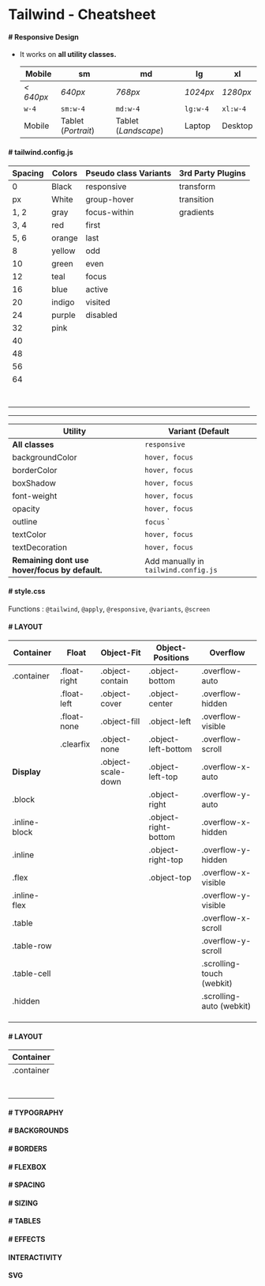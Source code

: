 # Tailwind - Cheatsheet

#### # Responsive Design

- It works on **all utility classes.**

  | Mobile    | sm                  | md                   | lg       | xl       |
  | --------- | ------------------- | -------------------- | -------- | -------- |
  | _< 640px_ | _640px_             | _768px_              | _1024px_ | _1280px_ |
  | `w-4`     | `sm:w-4`            | `md:w-4`             | `lg:w-4` | `xl:w-4` |
  | Mobile    | Tablet (_Portrait_) | Tablet (_Landscape_) | Laptop   | Desktop  |

#### # tailwind.config.js

| Spacing | Colors | Pseudo class Variants | 3rd Party Plugins |
| ------- | ------ | --------------------- | ----------------- |
| 0       | Black  | responsive            | transform         |
| px      | White  | group-hover           | transition        |
| 1, 2    | gray   | focus-within          | gradients         |
| 3, 4    | red    | first                 |                   |
| 5, 6    | orange | last                  |                   |
| 8       | yellow | odd                   |                   |
| 10      | green  | even                  |                   |
| 12      | teal   | focus                 |                   |
| 16      | blue   | active                |                   |
| 20      | indigo | visited               |                   |
| 24      | purple | disabled              |                   |
| 32      | pink   |                       |                   |
| 40      |        |                       |                   |
| 48      |        |                       |                   |
| 56      |        |                       |                   |
| 64      |        |                       |                   |
|         |        |                       |                   |
|         |        |                       |                   |
|         |        |                       |                   |
|         |        |                       |                   |
|         |        |                       |                   |
|         |        |                       |                   |
|         |        |                       |                   |

---

| Utility                                        | Variant (Default                     |
| ---------------------------------------------- | ------------------------------------ |
| **All classes**                                | `responsive`                         |
| backgroundColor                                | `hover, focus`                       |
| borderColor                                    | `hover, focus`                       |
| boxShadow                                      | `hover, focus`                       |
| font-weight                                    | `hover, focus`                       |
| opacity                                        | `hover, focus`                       |
| outline                                        | `focus` `                            |
| textColor                                      | `hover, focus`                       |
| textDecoration                                 | `hover, focus`                       |
| **Remaining dont use hover/focus by default.** | Add manually in `tailwind.config.js` |

#### # style.css

Functions : `@tailwind`, `@apply`, `@responsive`, `@variants`, `@screen`

#### # LAYOUT

| Container     | Float        | Object-Fit         | Object-Positions     | Overflow                  |
| ------------- | ------------ | ------------------ | -------------------- | ------------------------- |
| .container    | .float-right | .object-contain    | .object-bottom       | .overflow-auto            |
|               | .float-left  | .object-cover      | .object-center       | .overflow-hidden          |
|               | .float-none  | .object-fill       | .object-left         | .overflow-visible         |
|               | .clearfix    | .object-none       | .object-left-bottom  | .overflow-scroll          |
| **Display**   |              | .object-scale-down | .object-left-top     | .overflow-x-auto          |
| .block        |              |                    | .object-right        | .overflow-y-auto          |
| .inline-block |              |                    | .object-right-bottom | .overflow-x-hidden        |
| .inline       |              |                    | .object-right-top    | .overflow-y-hidden        |
| .flex         |              |                    | .object-top          | .overflow-x-visible       |
| .inline-flex  |              |                    |                      | .overflow-y-visible       |
| .table        |              |                    |                      | .overflow-x-scroll        |
| .table-row    |              |                    |                      | .overflow-y-scroll        |
| .table-cell   |              |                    |                      | .scrolling-touch (webkit) |
| .hidden       |              |                    |                      | .scrolling-auto (webkit)  |
|               |              |                    |                      |                           |
|               |              |                    |                      |                           |
|               |              |                    |                      |                           |




#### # LAYOUT

| Container         |
| -------------     |
| .container        |
|                   |
| | Float        |  |
| | ------------ |  |
| | .float-right |  |
| | .float-left  |  |
| | .float-none  |  |
| | .clearfix    |  |

#### # TYPOGRAPHY

#### # BACKGROUNDS

#### # BORDERS

#### # FLEXBOX

#### # SPACING

#### # SIZING

#### # TABLES

#### # EFFECTS

#### INTERACTIVITY

#### SVG
